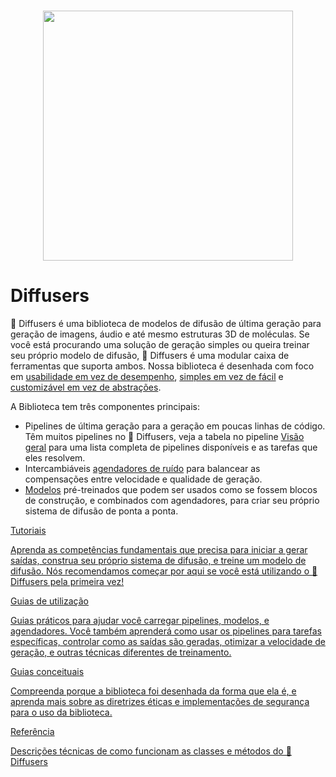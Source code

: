 <!--Copyright 2025 The HuggingFace Team. All rights reserved.

Licensed under the Apache License, Version 2.0 (the "License"); you may not use this file except in compliance with
the License. You may obtain a copy of the License at

http://www.apache.org/licenses/LICENSE-2.0

Unless required by applicable law or agreed to in writing, software distributed under the License is distributed on
an "AS IS" BASIS, WITHOUT WARRANTIES OR CONDITIONS OF ANY KIND, either express or implied. See the License for the
specific language governing permissions and limitations under the License.
-->

<p align="center">
    <br>
    <img src="https://raw.githubusercontent.com/huggingface/diffusers/77aadfee6a891ab9fcfb780f87c693f7a5beeb8e/docs/source/imgs/diffusers_library.jpg" width="400"/>
    <br>
</p>

# Diffusers

🤗 Diffusers é uma biblioteca de modelos de difusão de última geração para geração de imagens, áudio e até mesmo estruturas 3D de moléculas. Se você está procurando uma solução de geração simples ou queira treinar seu próprio modelo de difusão, 🤗 Diffusers é uma modular caixa de ferramentas que suporta ambos. Nossa biblioteca é desenhada com foco em [usabilidade em vez de desempenho](conceptual/philosophy#usability-over-performance), [simples em vez de fácil](conceptual/philosophy#simple-over-easy) e [customizável em vez de abstrações](conceptual/philosophy#tweakable-contributorfriendly-over-abstraction).

A Biblioteca tem três componentes principais:

- Pipelines de última geração para a geração em poucas linhas de código. Têm muitos pipelines no 🤗 Diffusers, veja a tabela no pipeline [Visão geral](api/pipelines/overview) para uma lista completa de pipelines disponíveis e as tarefas que eles resolvem.
- Intercambiáveis [agendadores de ruído](api/schedulers/overview) para balancear as compensações entre velocidade e qualidade de geração.
- [Modelos](api/models) pré-treinados que podem ser usados como se fossem blocos de construção, e combinados com agendadores, para criar seu próprio sistema de difusão de ponta a ponta.

<div class="mt-10">
  <div class="w-full flex flex-col space-y-4 md:space-y-0 md:grid md:grid-cols-2 md:gap-y-4 md:gap-x-5">
    <a class="!no-underline border dark:border-gray-700 p-5 rounded-lg shadow hover:shadow-lg" href="./tutorials/tutorial_overview"
      ><div class="w-full text-center bg-gradient-to-br from-blue-400 to-blue-500 rounded-lg py-1.5 font-semibold mb-5 text-white text-lg leading-relaxed">Tutoriais</div>
      <p class="text-gray-700">Aprenda as competências fundamentais que precisa para iniciar a gerar saídas, construa seu próprio sistema de difusão, e treine um modelo de difusão. Nós recomendamos começar por aqui se você está utilizando o 🤗 Diffusers pela primeira vez!</p>
    </a>
    <a class="!no-underline border dark:border-gray-700 p-5 rounded-lg shadow hover:shadow-lg" href="./using-diffusers/loading_overview"
      ><div class="w-full text-center bg-gradient-to-br from-indigo-400 to-indigo-500 rounded-lg py-1.5 font-semibold mb-5 text-white text-lg leading-relaxed">Guias de utilização</div>
      <p class="text-gray-700">Guias práticos para ajudar você carregar pipelines, modelos, e agendadores. Você também aprenderá como usar os pipelines para tarefas específicas, controlar como as saídas são geradas, otimizar a velocidade de geração, e outras técnicas diferentes de treinamento.</p>
    </a>
    <a class="!no-underline border dark:border-gray-700 p-5 rounded-lg shadow hover:shadow-lg" href="./conceptual/philosophy"
      ><div class="w-full text-center bg-gradient-to-br from-pink-400 to-pink-500 rounded-lg py-1.5 font-semibold mb-5 text-white text-lg leading-relaxed">Guias conceituais</div>
      <p class="text-gray-700">Compreenda porque a biblioteca foi desenhada da forma que ela é, e aprenda mais sobre as diretrizes éticas e implementações de segurança para o uso da biblioteca.</p>
   </a>
    <a class="!no-underline border dark:border-gray-700 p-5 rounded-lg shadow hover:shadow-lg" href="./api/models/overview"
      ><div class="w-full text-center bg-gradient-to-br from-purple-400 to-purple-500 rounded-lg py-1.5 font-semibold mb-5 text-white text-lg leading-relaxed">Referência</div>
      <p class="text-gray-700">Descrições técnicas de como funcionam as classes e métodos do 🤗 Diffusers</p>
    </a>
  </div>
</div>
